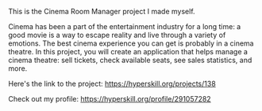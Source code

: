 This is the Cinema Room Manager project I made myself.

Cinema has been a part of the entertainment industry for a long time: a good movie is a way to escape reality and live through a variety of emotions. The best cinema experience you can get is probably in a cinema theatre. In this project, you will create an application that helps manage a cinema theatre: sell tickets, check available seats, see sales statistics, and more.

Here's the link to the project: https://hyperskill.org/projects/138

Check out my profile: https://hyperskill.org/profile/291057282

